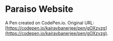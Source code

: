 # Paraiso Website

A Pen created on CodePen.io. Original URL: [https://codepen.io/kairavbanerjee/pen/gOXzyzg](https://codepen.io/kairavbanerjee/pen/gOXzyzg).


